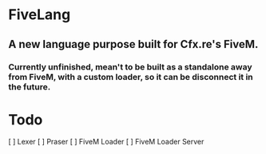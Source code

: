 # FiveLang
## A new language purpose built for Cfx.re's FiveM.

### Currently unfinished, mean't to be built as a standalone away from FiveM, with a custom loader, so it can be disconnect it in the future.

# Todo
[ ] Lexer
[ ] Praser
[ ] FiveM Loader
[ ] FiveM Loader Server
